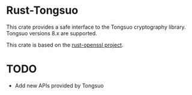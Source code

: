 # Rust-Tongsuo

This crate provides a safe interface to the Tongsuo cryptography library.
Tongsuo versions 8.x are supported.

This crate is based on the [rust-openssl project](https://github.com/sfackler/rust-openssl).

# TODO

* Add new APIs provided by Tongsuo
